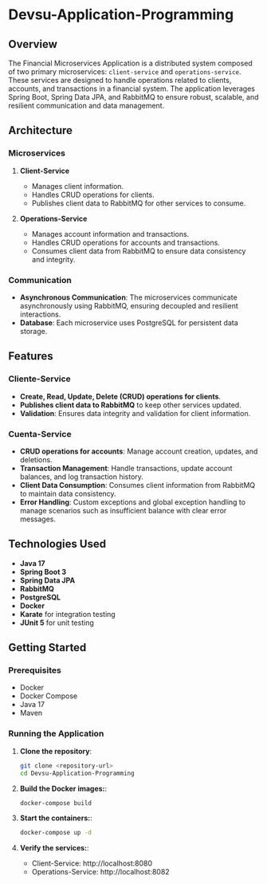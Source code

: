 # Devsu-Application-Programming


## Overview

The Financial Microservices Application is a distributed system composed of two primary microservices: `client-service` and `operations-service`. These services are designed to handle operations related to clients, accounts, and transactions in a financial system. The application leverages Spring Boot, Spring Data JPA, and RabbitMQ to ensure robust, scalable, and resilient communication and data management.

## Architecture

### Microservices

1. **Client-Service**
   - Manages client information.
   - Handles CRUD operations for clients.
   - Publishes client data to RabbitMQ for other services to consume.

2. **Operations-Service**
   - Manages account information and transactions.
   - Handles CRUD operations for accounts and transactions.
   - Consumes client data from RabbitMQ to ensure data consistency and integrity.

### Communication

- **Asynchronous Communication**: The microservices communicate asynchronously using RabbitMQ, ensuring decoupled and resilient interactions.
- **Database**: Each microservice uses PostgreSQL for persistent data storage.

## Features

### Cliente-Service

- **Create, Read, Update, Delete (CRUD) operations for clients**.
- **Publishes client data to RabbitMQ** to keep other services updated.
- **Validation**: Ensures data integrity and validation for client information.

### Cuenta-Service

- **CRUD operations for accounts**: Manage account creation, updates, and deletions.
- **Transaction Management**: Handle transactions, update account balances, and log transaction history.
- **Client Data Consumption**: Consumes client information from RabbitMQ to maintain data consistency.
- **Error Handling**: Custom exceptions and global exception handling to manage scenarios such as insufficient balance with clear error messages.

## Technologies Used

- **Java 17**
- **Spring Boot 3**
- **Spring Data JPA**
- **RabbitMQ**
- **PostgreSQL**
- **Docker**
- **Karate** for integration testing
- **JUnit 5** for unit testing

## Getting Started

### Prerequisites

- Docker
- Docker Compose
- Java 17
- Maven

### Running the Application

1. **Clone the repository**:
   ```sh
   git clone <repository-url>
   cd Devsu-Application-Programming

2. **Build the Docker images:**:
   ```sh
   docker-compose build
   
3. **Start the containers:**:
   ```sh
   docker-compose up -d
   
4. **Verify the services:**:

   - Client-Service: http://localhost:8080
   - Operations-Service: http://localhost:8082

